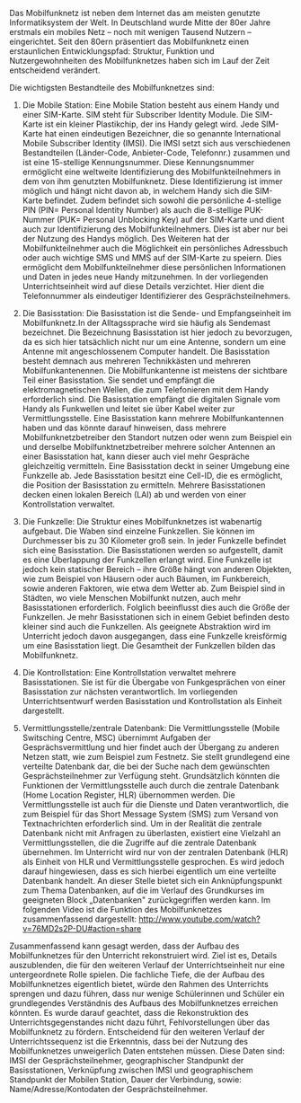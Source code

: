 Das Mobilfunknetz ist neben dem Internet das am meisten genutzte Informatiksystem der Welt. 
In Deutschland wurde Mitte der 80er Jahre erstmals ein mobiles Netz – noch mit wenigen Tausend Nutzern – eingerichtet. Seit den 80ern präsentiert das Mobilfunknetz einen erstaunlichen Entwicklungspfad: Struktur, Funktion und Nutzergewohnheiten des Mobilfunknetzes haben sich im Lauf der Zeit entscheidend verändert.

Die wichtigsten Bestandteile des Mobilfunknetzes sind:

1. Die Mobile Station:
Eine Mobile Station besteht aus einem Handy und einer SIM-Karte. SIM steht für Subscriber Identity Module. Die SIM-Karte ist ein kleiner Plastikchip, der ins Handy gelegt wird. Jede SIM-Karte hat einen eindeutigen Bezeichner, die so genannte International Mobile Subscriber Identity (IMSI). Die IMSI setzt sich aus verschiedenen Bestandteilen (Länder-Code, Anbieter-Code, Telefonnr.) zusammen und ist eine 15-stellige Kennungsnummer. Diese Kennungsnummer ermöglicht eine weltweite Identifizierung des Mobilfunkteilnehmers in dem von ihm genutzten Mobilfunknetz. Diese Identifizierung ist immer möglich und hängt nicht davon ab, in welchem Handy sich die SIM-Karte befindet. Zudem befindet sich sowohl die persönliche 4-stellige PIN (PIN= Personal Identity Number) als auch die 8-stellige PUK-Nummer (PUK= Personal Unblocking Key) auf der SIM-Karte und dient auch zur Identifizierung des Mobilfunkteilnehmers. Dies ist aber nur bei der Nutzung des Handys möglich. Des Weiteren hat der Mobilfunkteilnehmer auch die Möglichkeit ein persönliches Adressbuch oder auch wichtige SMS und MMS auf der SIM-Karte zu speiern. Dies ermöglicht dem Mobilfunkteilnehmer diese persönlichen Informationen und Daten in jedes neue Handy mitzunehmen.
In der vorliegenden Unterrichtseinheit wird auf diese Details verzichtet. Hier dient die Telefonnummer als eindeutiger Identifizierer des Gesprächsteilnehmers.

2. Die Basisstation:
Die Basisstation ist die Sende- und Empfangseinheit im Mobilfunknetz.In der Alltagssprache wird sie häufig als Sendemast bezeichnet. Die Bezeichnung Basisstation ist hier jedoch zu bevorzugen, da es sich hier tatsächlich nicht nur um eine Antenne, sondern um eine Antenne mit angeschlossenem Computer handelt.
Die Basisstation besteht demnach aus mehreren Technikkästen und mehreren Mobilfunkantenennen. Die Mobilfunkantenne ist meistens der sichtbare Teil einer Basisstation. Sie sendet und empfängt die elektromagnetischen Wellen, die zum Telefonieren mit dem Handy erforderlich sind. Die Basisstation empfängt die digitalen Signale vom Handy als Funkwellen und leitet sie über Kabel weiter zur Vermittlungsstelle.
Eine Basisstation kann mehrere Mobilfunkantennen haben und das könnte darauf hinweisen, dass mehrere Mobilfunknetzbetreiber den Standort nutzen oder wenn zum Beispiel ein und derselbe Mobilfunktnetzbetreiber mehrere solcher Antennen an einer Basisstation hat, kann dieser auch viel mehr Gespräche gleichzeitig vermitteln. Eine Basisstation deckt in seiner Umgebung eine Funkzelle ab. Jede Basisstation besitzt eine Cell-ID, die es ermöglicht, die Position der Basisstation zu ermitteln. Mehrere Basisstationen decken einen lokalen Bereich (LAI) ab und werden von einer Kontrollstation verwaltet.

3. Die Funkzelle:
Die Struktur eines Mobilfunknetzes ist wabenartig aufgebaut. Die Waben sind einzelne Funkzellen. Sie können im Durchmesser bis zu 30 Kilometer groß sein. In jeder Funkzelle befindet sich eine Basisstation. Die Basisstationen werden so aufgestellt, damit es eine Überlappung der Funkzellen erlangt wird.
Eine Funkzelle ist jedoch kein statischer Bereich – ihre Größe hängt von anderen Objekten, wie zum Beispiel von Häusern oder auch Bäumen, im Funkbereich, sowie anderen Faktoren, wie etwa dem Wetter ab. Zum Beispiel sind in Städten, wo viele Menschen Mobilfunkt nutzen, auch mehr Basisstationen erforderlich. Folglich beeinflusst dies auch die Größe der Funkzellen. Je mehr Basisstationen sich in einem Gebiet befinden desto kleiner sind auch die Funkzellen. Als geeignete Abstraktion wird im Unterricht jedoch davon ausgegangen, dass eine Funkzelle kreisförmig um eine Basisstation liegt.
Die Gesamtheit der Funkzellen bilden das Mobilfunknetz.

4. Die Kontrollstation:
Eine Kontrollstation verwaltet mehrere Basisstationen. Sie ist für die Übergabe von Funkgesprächen von einer Basisstation zur nächsten verantwortlich. Im vorliegenden Unterrichtsentwurf werden Basisstation und Kontrollstation als Einheit dargestellt.

5. Vermittlungsstelle/zentrale Datenbank:
Die Vermittlungsstelle (Mobile Switsching Centre, MSC) übernimmt Aufgaben der Gesprächsvermittlung und hier findet auch der Übergang zu anderen Netzen statt, wie zum Beispiel zum Festnetz. Sie stellt grundlegend eine verteilte Datenbank dar, die bei der Suche nach dem gewünschten Gesprächsteilnehmer zur Verfügung steht. Grundsätzlich könnten die Funktionen der Vermittlungsstelle auch durch die zentrale Datenbank (Home Location Register, HLR) übernommen werden. Die Vermittlungsstelle ist auch für die Dienste und Daten verantwortlich, die zum Beispiel für das Short Message System (SMS) zum Versand von Textnachrichten erforderlich sind. Um in der Realität die zentrale Datenbank nicht mit Anfragen zu überlasten, existiert eine Vielzahl an Vermittlungsstellen, die die Zugriffe auf die zentrale Datenbank übernehmen. Im Unterricht wird nur von der zentralen Datenbank (HLR) als Einheit von HLR und Vermittlungsstelle gesprochen. Es wird jedoch darauf hingewiesen, dass es sich hierbei eigentlich um eine verteilte Datenbank handelt. An dieser Stelle bietet sich ein Anknüpfungspunkt zum Thema Datenbanken, auf die im Verlauf des Grundkurses im geeigneten Block „Datenbanken" zurückgegriffen werden kann.
Im folgenden Video ist die Funktion des Mobilfunknetzes zusammenfassend dargestellt:
http://www.youtube.com/watch?v=76MD2s2P-DU#action=share

Zusammenfassend kann gesagt werden, dass der Aufbau des Mobilfunknetzes für den Unterricht rekonstruiert wird. Ziel ist es, Details auszublenden, die für den weiteren Verlauf der Unterrichtseinheit nur eine untergeordnete Rolle spielen. Die fachliche Tiefe, die der Aufbau des Mobilfunknetzes eigentlich bietet, würde den Rahmen des Unterrichts sprengen und dazu führen, dass nur wenige Schülerinnen und Schüler ein grundlegendes Verständnis des Aufbaus des Mobilfunknetzes erreichen könnten. Es wurde darauf geachtet, dass die Rekonstruktion des Unterrichtsgegenstandes nicht dazu führt, Fehlvorstellungen über das Mobilfunknetz zu fördern.
Entscheidend für den weiteren Verlauf der Unterrichtssequenz ist die Erkenntnis, dass bei der Nutzung des Mobilfunknetzes unweigerlich Daten entstehen müssen. Diese Daten sind: IMSI der Gesprächsteilnehmer, geographischer Standpunkt der Basisstationen, Verknüpfung zwischen IMSI und geographischem Standpunkt der Mobilen Station, Dauer der Verbindung, sowie: Name/Adresse/Kontodaten der Gesprächsteilnehmer.
